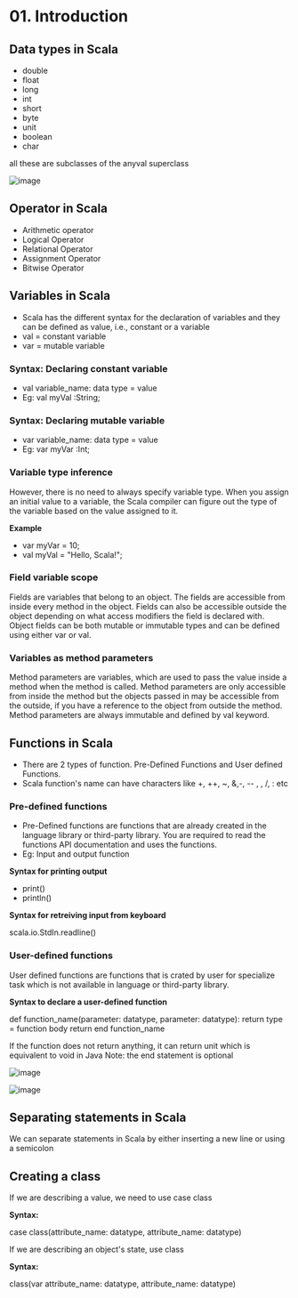 # 01. Introduction 

## Data types in Scala
- double
- float
- long
- int
- short
- byte
- unit
- boolean
- char

all these are subclasses of the anyval superclass

![image](https://github.com/user-attachments/assets/2668ce04-5af4-4777-a13b-3fd9f6e78b6c)

## Operator in Scala
- Arithmetic operator
- Logical Operator
- Relational Operator
- Assignment Operator
- Bitwise Operator

## Variables in Scala
- Scala has the different syntax for the declaration of variables and they can be defined as value, i.e., constant or a variable
- val = constant variable
- var = mutable variable

### Syntax: Declaring constant variable
- val variable_name: data type = value
- Eg: val myVal :String;

### Syntax: Declaring mutable variable
- var variable_name: data type = value
- Eg:  var myVar :Int;

### Variable type inference
However, there is no need to always specify variable type. When you assign an initial value to a variable, the Scala compiler can figure out the type of the variable based on the value assigned to it. 

**Example**
- var myVar = 10;
- val myVal = "Hello, Scala!";

### Field variable scope
Fields are variables that belong to an object. The fields are accessible from inside every method in the object. Fields can also be accessible outside the object depending on what access modifiers the field is declared with. Object fields can be both mutable or immutable types and can be defined using either var or val.

### Variables as method parameters
Method parameters are variables, which are used to pass the value inside a method when the method is called. Method parameters are only accessible from inside the method but the objects passed in may be accessible from the outside, if you have a reference to the object from outside the method. Method parameters are always immutable and defined by val keyword.

## Functions in Scala
- There are 2 types of function. Pre-Defined Functions and User defined Functions.
- Scala function's name can have characters like +, ++, ~, &,-, -- , \, /, : etc
  
### Pre-defined functions
- Pre-Defined functions are functions that are already created in the language library or third-party library. You are required to read the functions API documentation and uses the functions.
- Eg: Input and output function

**Syntax for printing output**
- print()
- println()

**Syntax for retreiving input from keyboard**

scala.io.StdIn.readline()


### User-defined functions
User defined functions are functions that is crated by user for specialize task which is not available in language or third-party library.

**Syntax to declare a user-defined function**

def function_name(parameter: datatype, parameter: datatype): return type =
  function body
  return
end function_name

If the function does not return anything, it can return unit which is equivalent to void in Java
Note: the end statement is optional

![image](https://github.com/user-attachments/assets/a8559fc0-3e8c-41b4-8a1f-41a5995b5d9b)

![image](https://github.com/user-attachments/assets/f69880d1-09ca-4c27-bc3a-2f98f2fa69aa)

## Separating statements in Scala
We can separate statements in Scala by either inserting a new line or using a semicolon


## Creating a class
If we are describing a value, we need to use case class

**Syntax:**

case class(attribute_name: datatype, attribute_name: datatype)

If we are describing an object's state, use class

**Syntax:**

class(var attribute_name: datatype, attribute_name: datatype)


